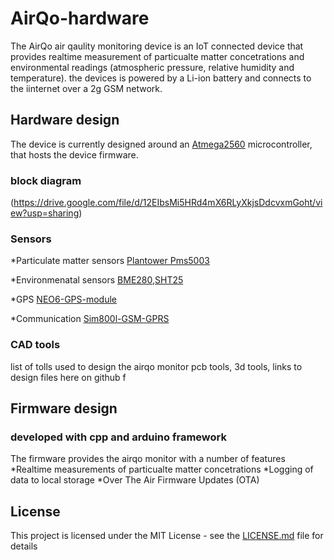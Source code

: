 # AirQo-hardware
The AirQo air qaulity monitoring device is an IoT connected device that provides realtime measurement of particualte matter concetrations and environmental readings (atmospheric pressure, relative humidity and temperature). the devices is powered by a Li-ion battery and connects to the iinternet over a 2g GSM network.

## Hardware design
The device is currently designed around an [Atmega2560](https://ww1.microchip.com/downloads/aemDocuments/documents/OTH/ProductDocuments/DataSheets/ATmega640-1280-1281-2560-2561-Datasheet-DS40002211A.pdf) microcontroller, that hosts the device firmware.
### block diagram 
(https://drive.google.com/file/d/12EIbsMi5HRd4mX6RLyXkjsDdcvxmGoht/view?usp=sharing)
### Sensors
*Particulate matter sensors [Plantower Pms5003]()

*Environmenatal sensors     [BME280](),[SHT25]()

*GPS                        [NEO6-GPS-module]()

*Communication              [Sim800l-GSM-GPRS]()

### CAD tools
list of tolls used to design the airqo monitor
pcb tools, 3d tools, links to design files here on github
f
## Firmware design
### developed with cpp and arduino framework
The firmware provides the airqo monitor with a number of features
*Realtime measurements of particualte matter concetrations
*Logging of data to local storage
*Over The Air Firmware Updates (OTA)
## License
This project is licensed under the MIT License - see the [LICENSE.md](LICENSE.md) file for details